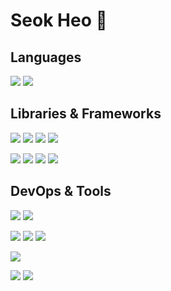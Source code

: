 # Seok Heo 👋

## Languages
![](https://img.shields.io/static/v1?style=flat-square&label=&message=Python&labelColor=e6e6fa&color=3776AB&logoColor=3776AB&logo=python)
![](https://img.shields.io/static/v1?style=flat-square&label=&message=Cpp&labelColor=e6e6fa&color=00599C&logoColor=00599C&logo=Cplusplus)


## Libraries & Frameworks
![](https://img.shields.io/static/v1?style=flat-square&label=&message=ROS&labelColor=e6e6fa&color=22314E&logoColor=22314E&logo=ROS)
![](https://img.shields.io/static/v1?style=flat-square&label=&message=numpy&labelColor=e6e6fa&color=013243&logoColor=013243&logo=numpy)
![](https://img.shields.io/static/v1?style=flat-square&label=&message=pandas&labelColor=e6e6fa&color=150458&logoColor=150458&logo=pandas)
![](https://img.shields.io/static/v1?style=flat-square&label=&message=OpenCV&labelColor=e6e6fa&color=5C3EE8&logoColor=5C3EE8&logo=opencv)

![](https://img.shields.io/static/v1?style=flat-square&label=&message=PyTorch&labelColor=e6e6fa&color=EE4C2C&logoColor=EE4C2C&logo=pytorch)
![](https://img.shields.io/static/v1?style=flat-square&label=&message=TensorFlow&labelColor=e6e6fa&color=FF6F00&logoColor=FF6F00&logo=tensorflow)
![](https://img.shields.io/static/v1?style=flat-square&label=&message=scikit-learn&labelColor=e6e6fa&color=F7931E&logoColor=F7931E&logo=scikit-learn)
![](https://img.shields.io/static/v1?style=flat-square&label=&message=keras&labelColor=e6e6fa&color=D00000&logoColor=D00000&logo=keras)

## DevOps & Tools
![](https://img.shields.io/static/v1?style=flat-square&label=&message=Git&labelColor=e6e6fa&color=F05032&logoColor=F05032&logo=git)
![](https://img.shields.io/static/v1?style=flat-square&label=&message=GitHub&labelColor=e6e6fa&color=181717&logoColor=181717&logo=github)

![](https://img.shields.io/static/v1?style=flat-square&label=&message=vim&labelColor=e6e6fa&color=019733&logoColor=019733&logo=vim)
![](https://img.shields.io/static/v1?style=flat-square&label=&message=VScode&labelColor=e6e6fa&color=007ACC&logoColor=007ACC&logo=visualstudiocode)
![](https://img.shields.io/static/v1?style=flat-square&label=&message=VisualStudio&labelColor=e6e6fa&color=5C2D91&logoColor=5C2D91&logo=visualstudio)

![](https://img.shields.io/static/v1?style=flat-square&label=&message=Docker&labelColor=e6e6fa&color=2496ED&logoColor=2496ED&logo=docker)

![](https://img.shields.io/static/v1?style=flat-square&label=&message=Linux&labelColor=e6e6fa&color=FCC624&logoColor=181717&logo=linux)
![](https://img.shields.io/static/v1?style=flat-square&label=&message=Ubuntu&labelColor=e6e6fa&color=E95420&logoColor=E95420&logo=ubuntu)

<!--
**hursuk1/hursuk1** is a ✨ _special_ ✨ repository because its `README.md` (this file) appears on your GitHub profile.

Here are some ideas to get you started:

- 🔭 I’m currently working on ...
- 🌱 I’m currently learning ...
- 👯 I’m looking to collaborate on ...
- 🤔 I’m looking for help with ...
- 💬 Ask me about ...
- 📫 How to reach me: ...
- 😄 Pronouns: ...
- ⚡ Fun fact: ...
-->
